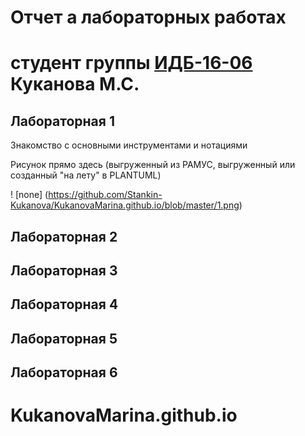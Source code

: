 # Отчет а лабораторных работах
# студент группы [ИДБ-16-06](https://github.com/stankin/design-1/wiki/list-idb-16-06) Куканова М.С.

## Лабораторная 1

Знакомство с основными инструментами и нотациями

Рисунок прямо здесь (выгруженный из РАМУС, выгруженный или созданный "на лету" в PLANTUML)

! [none] (https://github.com/Stankin-Kukanova/KukanovaMarina.github.io/blob/master/1.png)



## Лабораторная 2

## Лабораторная 3

## Лабораторная 4

## Лабораторная 5

## Лабораторная 6

# KukanovaMarina.github.io

